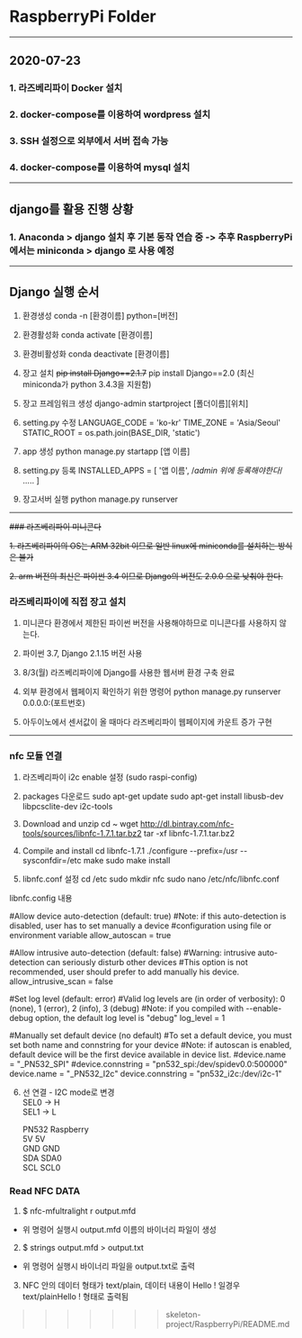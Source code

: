 # RaspberryPi Folder

---

## 2020-07-23

### 1. 라즈베리파이 Docker 설치

### 2. docker-compose를 이용하여 wordpress 설치

### 3. SSH 설정으로 외부에서 서버 접속 가능

### 4. docker-compose를 이용하여 mysql 설치

---

## django를 활용 진행 상황

### 1. Anaconda > django 설치 후 기본 동작 연습 중 -> 추후 RaspberryPi 에서는 miniconda > django 로 사용 예정

---

## Django 실행 순서

1. 환경생성
   conda -n [환경이름] python=[버전]

2. 환경활성화
   conda activate [환경이름]

3. 환경비활성화
   conda deactivate [환경이름]

4. 장고 설치
   ~~pip install Django==2.1.7~~
   pip install Django==2.0 (최신 miniconda가 python 3.4.3을 지원함)

5. 장고 프레임워크 생성
   django-admin startproject [폴더이름][위치]

6. setting.py 수정
   LANGUAGE_CODE = 'ko-kr'
   TIME_ZONE = 'Asia/Seoul'
   STATIC_ROOT = os.path.join(BASE_DIR, 'static')

7. app 생성
   python manage.py startapp [앱 이름]

8. setting.py 등록
   INSTALLED_APPS = [
   '앱 이름', /*admin 위에 등록해야한다*/
   .....
   ]

9. 장고서버 실행
   python manage.py runserver

---

~~### 라즈베리파이 미니콘다~~

~~1. 라즈베리파이의 OS는 ARM 32bit 이므로 일반 linux에 miniconda를 설치하는 방식은 불가~~

~~2. arm 버전의 최신은 파이썬 3.4 이므로 Django의 버전도 2.0.0 으로 낮춰야 한다.~~

### 라즈베리파이에 직접 장고 설치

1. 미니콘다 환경에서 제한된 파이썬 버전을 사용해야하므로 미니콘다를 사용하지 않는다.

2. 파이썬 3.7, Django 2.1.15 버전 사용

3. 8/3(월) 라즈베리파이에 Django를 사용한 웹서버 환경 구축 완료

4. 외부 환경에서 웹페이지 확인하기 위한 명령어
   python manage.py runserver 0.0.0.0:(포트번호)

5. 아두이노에서 센서값이 올 때마다 라즈베리파이 웹페이지에 카운트 증가 구현

---


### nfc 모듈 연결

1. 라즈베리파이 i2c enable 설정 (sudo raspi-config)

2. packages 다운로드
   sudo apt-get update
   sudo apt-get install libusb-dev libpcsclite-dev i2c-tools

3. Download and unzip
   cd ~
   wget http://dl.bintray.com/nfc-tools/sources/libnfc-1.7.1.tar.bz2
   tar -xf libnfc-1.7.1.tar.bz2

4. Compile and install
   cd libnfc-1.7.1
   ./configure --prefix=/usr --sysconfdir=/etc
   make
   sudo make install

5. libnfc.conf 설정
   cd /etc
   sudo mkdir nfc
   sudo nano /etc/nfc/libnfc.conf

libnfc.config 내용

#Allow device auto-detection (default: true)
#Note: if this auto-detection is disabled, user has to set manually a device
#configuration using file or environment variable
allow_autoscan = true

#Allow intrusive auto-detection (default: false)
#Warning: intrusive auto-detection can seriously disturb other devices
#This option is not recommended, user should prefer to add manually his device.
allow_intrusive_scan = false

#Set log level (default: error)
#Valid log levels are (in order of verbosity): 0 (none), 1 (error), 2 (info), 3 (debug)
#Note: if you compiled with --enable-debug option, the default log level is "debug"
log_level = 1

#Manually set default device (no default)
#To set a default device, you must set both name and connstring for your device
#Note: if autoscan is enabled, default device will be the first device available in device list.
#device.name = "\_PN532_SPI"
#device.connstring = "pn532_spi:/dev/spidev0.0:500000"
device.name = "\_PN532_I2c"
device.connstring = "pn532_i2c:/dev/i2c-1"

6. 선 연결 - I2C mode로 변경  
   SEL0 -> H  
   SEL1 -> L

   PN532 Raspberry  
   5V 5V  
   GND GND  
   SDA SDA0  
   SCL SCL0


### Read NFC DATA

1. \$ nfc-mfultralight r output.mfd

- 위 명령어 실행시 output.mfd 이름의 바이너리 파일이 생성

2. \$ strings output.mfd > output.txt

- 위 명령어 실행시 바이너리 파일을 output.txt로 출력

3. NFC 안의 데이터 형태가 text/plain, 데이터 내용이 Hello ! 일경우
   text/plainHello ! 형태로 출력됨
>>>>>>> skeleton-project/RaspberryPi/README.md
